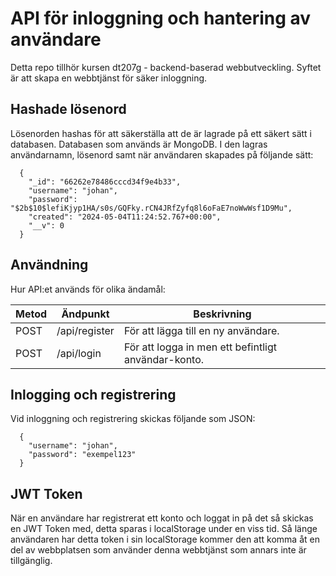 # API för inloggning och hantering av användare
Detta repo tillhör kursen dt207g - backend-baserad webbutveckling. Syftet är att skapa en webbtjänst för säker inloggning.

## Hashade lösenord
Lösenorden hashas för att säkerställa att de är lagrade på ett säkert sätt i databasen. Databasen som används är MongoDB. I den lagras användarnamn, lösenord samt när användaren skapades på följande sätt: 

```
  {
    "_id": "66262e78486cccd34f9e4b33",
    "username": "johan",
    "password": "$2b$10$lefiKjyp1HA/s0s/GQFky.rCN4JRfZyfq8l6oFaE7noWwWsf1D9Mu",
    "created": "2024-05-04T11:24:52.767+00:00",
    "__v": 0
  }
  ```

## Användning
Hur API:et används för olika ändamål:

|Metod  |Ändpunkt     |Beskrivning                                                                           |
|-------|-------------|--------------------------------------------------------------------------------------|
|POST    |/api/register     |För att lägga till en ny användare.                                             |
|POST    |/api/login |För att logga in men ett befintligt användar-konto.                                    |

## Inlogging och registrering
Vid inloggning och registrering skickas följande som JSON: 
```
  {
    "username": "johan",
    "password": "exempel123"
  }
  ```

  ## JWT Token
  När en användare har registrerat ett konto och loggat in på det så skickas en JWT Token med, detta sparas i localStorage under en viss tid. Så länge användaren har detta token i sin localStorage kommer den att komma åt en del av webbplatsen som använder denna webbtjänst som annars inte är tillgänglig.  





